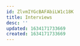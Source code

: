 ```yaml
---
id: ZlvmIYGcBAFAbiLW1c18K
title: Interviews
desc: ''
updated: 1634171733669
created: 1634171733669
---
```



